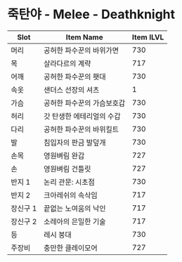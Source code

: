 #  죽탄야 -  Melee -  Deathknight

| Slot | Item Name | Item ILVL |
|------|-----------|-----------|
| 머리 | 공허한 파수꾼의 바위가면 | 730 |
| 목 | 살라다르의 계략 | 717 |
| 어깨 | 공허한 파수꾼의 횃대 | 730 |
| 속옷 | 샌더스 선장의 셔츠 | 1 |
| 가슴 | 공허한 파수꾼의 가슴보호갑 | 730 |
| 허리 | 갓 탄생한 에테리얼의 수갑 | 730 |
| 다리 | 공허한 파수꾼의 바위킬트 | 730 |
| 발 | 침입자의 판금 발덮개 | 730 |
| 손목 | 영원벼림 완갑 | 727 |
| 손 | 영원벼림 건틀릿 | 727 |
| 반지 1 | 논리 관문: 시초점 | 730 |
| 반지 2 | 크아레쉬의 속삭임 | 717 |
| 장신구 1 | 끝없는 노여움의 낙인 | 717 |
| 장신구 2 | 소레아의 은밀한 기술 | 717 |
| 등 | 레시 붕대 | 730 |
| 주장비 | 충만한 클레이모어 | 727 |
